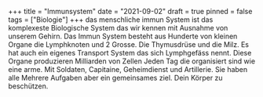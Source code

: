 +++
title = "Immunsystem"
date = "2021-09-02"
draft = true
pinned = false
tags = ["Biologie"]
+++
das menschliche immun System ist das komplexeste Biologische System das wir kennen mit Ausnahme von unserem Gehirn. Das Immun System besteht aus Hunderte von kleinen Organe die Lymphknoten und 2 Grosse. Die Thymusdrüse  und die Milz. Es hat auch ein eigenes Transport System das sich Lymphgefäss nennt. Diese Organe produzieren Milliarden von Zellen Jeden Tag die organisiert sind wie eine arme. Mit Soldaten, Capitaine, Geheimdienst und Artillerie. Sie haben alle Mehrere Aufgaben aber ein gemeinsames ziel. Dein Körper zu beschützen.